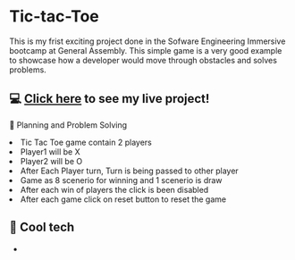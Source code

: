 # Tic-tac-Toe

This is my frist exciting project done in the Sofware Engineering Immersive bootcamp at General Assembly. This simple game is a very good example to showcase how a developer would move through obstacles and solves problems. 



## :computer: [Click here](https://anuachu.github.io/Tic-Tac-toe/) to see my live project!

:pencil: Planning and Problem Solving
   
 
 <li>Tic Tac Toe game contain 2 players</li>
 <li>Player1 will be X</li>
 <li>Player2 will be O</li>
 <li>After Each Player turn, Turn is being passed to other player</li>
 <li>Game as 8 scenerio for winning and 1 scenerio is draw</li>
 <li>After each win of players the click is been disabled</li>
 <li>After each game click on reset button to reset the game</li>
 
:rocket: Cool tech
 -----------------------------------------------------------------------
 
 <ul>
 <li>
 

